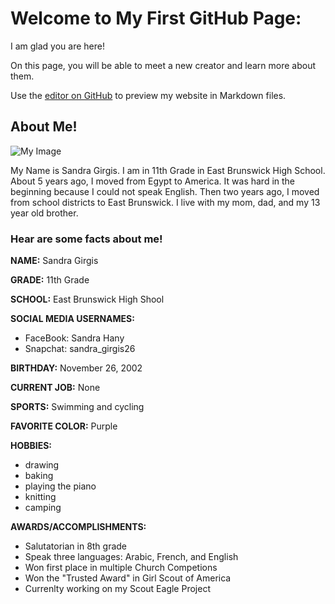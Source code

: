 # Welcome to My First GitHub Page:

I am glad you are here! 

On this page, you will be able to meet a new creator and learn more about them.

Use the [editor on GitHub](https://github.com/sandraHgirgis/First-Website-SandraGirgis/edit/master/README.md) to preview my website in Markdown files.


## About Me!

![My Image](https://parents.ebnet.org/genesis/sis/photos?type=student&studentID=108844)

My Name is Sandra Girgis. I am in 11th Grade in East Brunswick High School. About 5 years ago, I moved from Egypt to America. It was hard in the beginning because I could not speak English. Then two years ago, I moved from school districts to East Brunswick. I live with my mom, dad, and my 13 year old brother. 

### Hear are some facts about me!

**NAME:** Sandra Girgis

**GRADE:** 11th Grade 

**SCHOOL:** East Brunswick High Shool

**SOCIAL MEDIA USERNAMES:** 
- FaceBook: Sandra Hany
- Snapchat: sandra_girgis26

**BIRTHDAY:** November 26, 2002

**CURRENT JOB:** None

**SPORTS:** Swimming and cycling

**FAVORITE COLOR:** Purple

**HOBBIES:** 
- drawing
- baking
- playing the piano
- knitting
- camping

**AWARDS/ACCOMPLISHMENTS:** 
- Salutatorian in 8th grade 
- Speak three languages: Arabic, French, and English
- Won first place in multiple Church Competions
- Won the "Trusted Award" in Girl Scout of America
- Currenlty working on my Scout Eagle Project

